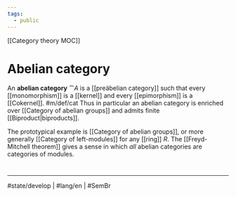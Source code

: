```yaml
---
tags:
  - public
---
```

[[Category theory MOC]]
# Abelian category

An **abelian category** $\cat A$ is a [[preäbelian category]] such that every [[monomorphism]] is a [[kernel]] and every [[epimorphism]] is a [[Cokernel]]. #m/def/cat 
Thus in particular an abelian category is enriched over [[Category of abelian groups]] and admits finite [[Biproduct|biproducts]].

The prototypical example is [[Category of abelian groups]], or more generally [[Category of left-modules]] for any [[ring]] $R$.
The [[Freyd-Mitchell theorem]] gives a sense in which _all_ abelian categories are categories of modules.

#
---
#state/develop | #lang/en | #SemBr
